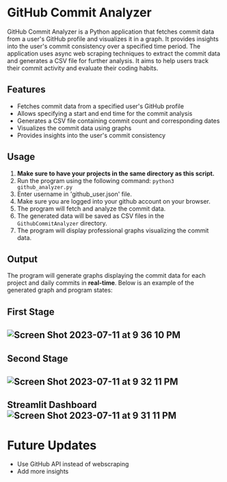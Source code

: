 # GitHub Commit Analyzer
GitHub Commit Analyzer is a Python application that fetches commit data from a user's GitHub profile and visualizes it in a graph. It provides insights into the user's commit consistency over a specified time period. The application uses async web scraping techniques to extract the commit data and generates a CSV file for further analysis. It aims to help users track their commit activity and evaluate their coding habits.

## Features
- Fetches commit data from a specified user's GitHub profile
- Allows specifying a start and end time for the commit analysis
- Generates a CSV file containing commit count and corresponding dates
- Visualizes the commit data using graphs
- Provides insights into the user's commit consistency

## Usage

1. **Make sure to have your projects in the same directory as this script.**
2. Run the program using the following command:
        ```
        python3 github_analyzer.py
        ```
3. Enter username in 'github_user.json' file.
4. Make sure you are logged into your github account on your browser.
5. The program will fetch and analyze the commit data.
6. The generated data will be saved as CSV files in the `GithubCommitAnalyzer` directory.
7. The program will display professional graphs visualizing the commit data.

## Output

The program will generate graphs displaying the commit data for each project and daily commits in **real-time**. Below is an example of the generated graph and program states:

**First Stage**
--
![Screen Shot 2023-07-11 at 9 36 10 PM](https://github.com/yousefabuz17/GithubCommitAnalyzer/assets/68834704/d3441eec-6f04-4fe0-a320-46a0a8cf51f4)
---
**Second Stage**
--
![Screen Shot 2023-07-11 at 9 32 11 PM](https://github.com/yousefabuz17/GithubCommitAnalyzer/assets/68834704/dd95e8ce-d945-4896-8af6-9469307d7257)
---
**Streamlit Dashboard**
![Screen Shot 2023-07-11 at 9 31 11 PM](https://github.com/yousefabuz17/GithubCommitAnalyzer/assets/68834704/ea5719eb-7704-4751-9fee-1684477f7d00)
---
# Future Updates
- Use GitHub API instead of webscraping
- Add more insights


